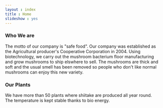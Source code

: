 ```yaml
---
layout : index
title : Home
slideshow : yes
---
```

### Who We are

The motto of our company is "safe food". Our company was established as the Agricultural producer's
Cooperative Corporation in 2004. Using biotechnology, we carry out the mushroom bacterium floor manufacturing and
grow mushrooms to ship elswhere to sell. The mushrooms are thick and soft and the usual smell has been removed so
people who don't like normal mushrooms can enjoy this new variety.

### Our Plants

We have more than 50 plants where shiitake are produced all year round. The temperature is kept stable thanks to bio energy.